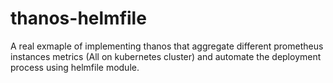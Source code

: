 # thanos-helmfile
A real exmaple of implementing thanos that aggregate different prometheus instances metrics (All on kubernetes cluster) and automate the deployment process using helmfile module. 
